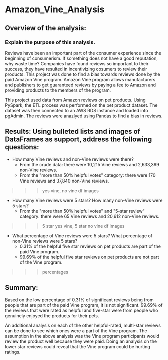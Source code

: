 # Amazon_Vine_Analysis

## Overview of the analysis: 
### Explain the purpose of this analysis.
Reviews have been an important part of the consumer experience since the beginning of consumerism. If something does not have a good reputation, why waste time? Companies have found reviews so important to their success, they have resulted in incentivizing cosumers to review their products. This project was done to find a bias towards reviews done by the paid Amazon Vine program. Amazon Vine program allows manufacturers and publishers to get guaranteed reviews by paying a fee to Amazon and providing products to the members of the program. 

This project used data from Amazon reviews on pet products. Using PySpark, the ETL process was performed on the pet product dataset. The dataset was then connected to an AWS RDS instance and loaded into pgAdmin. The reviews were anazlyed using Pandas to find a bias in reviews. 

## Results: Using bulleted lists and images of DataFrames as support, address the following questions:

* How many Vine reviews and non-Vine reviews were there?
    * From the crude data: there were 10,215 Vine reviews and 2,633,399 non-Vine reviews.
    * From the "more than 50% helpful votes" category: there were 170 Vine reviews and 37,840 non-Vine reviews.
>>> yes vine, no vine df images
* How many Vine reviews were 5 stars? How many non-Vine reviews were 5 stars?
    * From the "more than 50% helpful votes" and "5-star review" category: there were 65 Vine reviews and 20,612 non-Vine reviews.
>>>5 star yes vine, 5 star no vine df images

* What percentage of Vine reviews were 5 stars? What percentage of non-Vine reviews were 5 stars?
    * 0.31% of the helpful five star reviews on pet products are part of the paid Vine program.
    * 99.69% of the helpful five star reviews on pet products are not part of the Vine program.
>>> percentages
## Summary: 
Based on the low percentage of 0.31% of significant reviews being from people that are part of the paid Vine program, it is not significant. 99.69% of the reviews that were rated as helpful and five-star were from people who genuinely enjoyed the products for their pets.

An additional analysis on each of the other helpful-rated, multi-star reviews can be done to see which ones were a part of the Vine program. The assumption in the above analysis was the Vine program participants would review the product well because they were paid. Doing an analysis on the lower star reviews could reveal that the Vine program could be hurting ratings.
